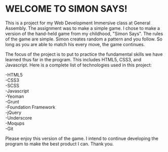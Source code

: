 # WELCOME TO SIMON SAYS!

This is a project for my Web Development Immersive class at General Assembly. 
The assignment was to make a simple game. I chose to make a version of the hand-held game from my childhood, "Simon Says".
The rules of the game are simple. Simon creates random a pattern and you follow. So long as you are able to match his every move, the game
continues.

The focus of the project is to put to practice the fundamental skills we have learned thus far in the program. This includes
HTML5, CSS3, and Javascript. Here is a complete list of technologies used in this project:

-HTML5  
-CSS3  
-SCSS  
-Javascript  
-Yeoman  
-Grunt  
-Foundation Framework  
-jQuery   
-Underscore  
-Moqups  
-Git  


Please enjoy this version of the game. I intend to continue developing the program to make the best product I can.
Thank you.




